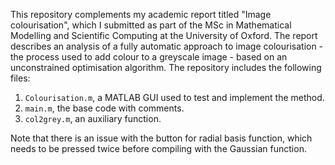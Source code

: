 This repository complements my academic report titled "Image colourisation", which I submitted as part of the MSc in Mathematical Modelling and Scientific Computing at the University of Oxford. The report describes an analysis of a fully automatic approach to image colourisation - the process used to add colour to a greyscale image - based on an unconstrained optimisation algorithm. The repository includes the following files:

1. `Colourisation.m`, a MATLAB GUI used to test and implement the method.
2. `main.m`, the base code with comments.
3. `col2grey.m`, an auxiliary function.

Note that there is an issue with the button for radial basis function, which needs to be pressed twice before compiling with the Gaussian function.
